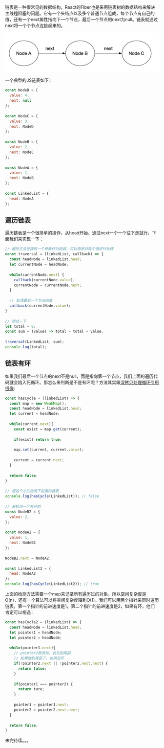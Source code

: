 链表是一种很常见的数据结构，React的Fiber也是采用链表树的数据结构来解决主线程阻塞的问题。它有一个头结点以及多个普通节点组成，每个节点有自己的值，还有一个next属性指向下一个节点，最后一个节点的next为null。链表就通过next将一个个节点连接起来的。

<img src="../../images/DataStructureAndAlgorithm/LinkedList/image-20200117163015834.png">

一个典型的JS链表如下：

```javascript
const NodeD = {
  value: 4,
  next: null
};

const NodeC = {
  value: 3,
  next: NodeD
};

const NodeB = {
  value: 2,
  next: NodeC
};

const NodeA = {
  value: 1,
  next: NodeB
};

const LinkedList = {
  head: NodeA
};
```

## 遍历链表

遍历链表是一个很简单的操作，从head开始，通过next一个一个往下走就行，下面我们来实现一下：

```javascript
// 遍历方法还接收一个参数作为回调，可以用来对每个值进行处理
const traversal = (linkedList, callback) => {
  const headNode = linkedList.head;
  let currentNode = headNode;

  while(currentNode.next) {
    callback(currentNode.value);
    currentNode = currentNode.next;
  }

  // 处理最后一个节点的值
  callback(currentNode.value);
}

// 测试一下
let total = 0;
const sum = (value) => total = total + value;

traversal(LinkedList, sum);
console.log(total);
```

## 链表有环

如果我们最后一个节点的next不是null，而是指向第一个节点，我们上面的遍历代码就会陷入死循环。那怎么来判断是不是有环呢？方法其实跟[深拷贝处理循环引用很像](/Articles/JavaScript/Copy.html#解决循环引用):

```javascript
const hasCycle = (linkedList) => {
  const map = new WeakMap();
  const headNode = linkedList.head;
  let current = headNode;
  
  while(current.next){
    const exist = map.get(current);
    
    if(exist) return true;
    
    map.set(current, current.value);
    
    current = current.next;
  }
  
  return false;
}

// 用这个方法检测下前面的链表
console.log(hasCycle(LinkedList)); // false

// 来检测一个有环的
const NodeB2 = {
  value: 2,
};

const NodeA2 = {
  value: 1,
  next: NodeB2
};

NodeB2.next = NodeA2;

const LinkedList2 = {
  head: NodeA2
};
console.log(hasCycle(LinkedList2)); // true
```

上面的检测方法需要一个map来记录所有遍历过的对象，所以空间复杂度是O(n)，还有一个算法可以将空间复杂度降到O(1)。我们可以用两个指针来同时遍历链表，第一个指针的前进速度是1，第二个指针的前进速度是2，如果有环，他们肯定可以相遇：

```javascript
const hasCycle2 = (linkedList) => {
  const headNode = linkedList.head;
  let pointer1 = headNode;
  let pointer2 = headNode;
  
  while(pointer1.next){
    // pointer2跑得快，会先到尾部
    // 如果他到尾部了，说明没环
    if(!pointer2.next || !pointer2.next.next) {
      return false;
    }
    
    if(pointer1 === pointer2) {
      return ture;
    }
    
    pointer1 = pointer1.next;
    pointer2 = pointer2.next.next;
  }
  
  return false;
}
```

未完待续。。。